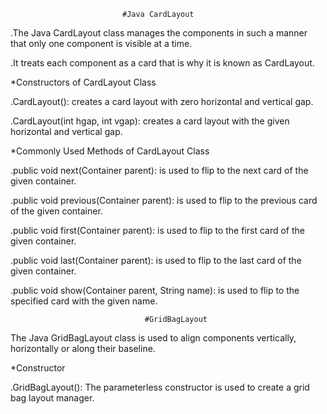                              #Java CardLayout

.The Java CardLayout class manages the components in such a manner that only one component is visible at a time.

.It treats each component as a card that is why it is known as CardLayout.



*Constructors of CardLayout Class

.CardLayout(): creates a card layout with zero horizontal and vertical gap.

.CardLayout(int hgap, int vgap): creates a card layout with the given horizontal and vertical gap.



*Commonly Used Methods of CardLayout Class

.public void next(Container parent): is used to flip to the next card of the given container.

.public void previous(Container parent): is used to flip to the previous card of the given container.

.public void first(Container parent): is used to flip to the first card of the given container.

.public void last(Container parent): is used to flip to the last card of the given container.

.public void show(Container parent, String name): is used to flip to the specified card with the given name.




                                  #GridBagLayout

The Java GridBagLayout class is used to align components vertically, horizontally or along their baseline.


*Constructor

.GridBagLayout(): The parameterless constructor is used to create a grid bag layout manager.
